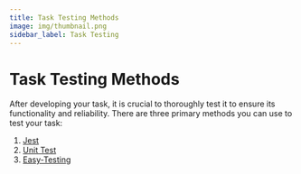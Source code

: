 ```yaml
---
title: Task Testing Methods
image: img/thumbnail.png
sidebar_label: Task Testing
---
```

# Task Testing Methods
After developing your task, it is crucial to thoroughly test it to ensure its functionality and reliability. There are three primary methods you can use to test your task:

1. [Jest](/develop/task-development/testing/testing-locally-using-jest)
2. [Unit Test](/develop/task-development/testing/using-unittest)
3. [Easy-Testing](/develop/task-development/testing/easy-testing)
